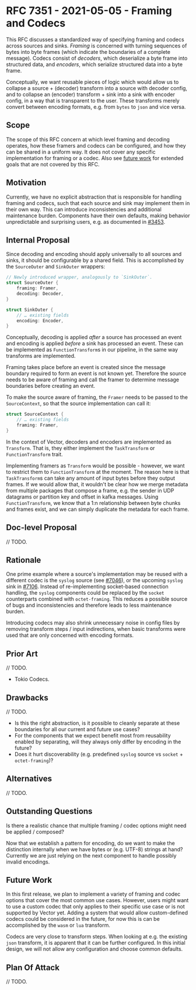 # RFC 7351 - 2021-05-05 - Framing and Codecs

This RFC discusses a standardized way of specifying framing and codecs across
sources and sinks. _Framing_ is concerned with turning sequences of bytes into
byte frames (which indicate the boundaries of a complete message). Codecs
consist of _decoders_, which deserialize a byte frame into structured data, and
_encoders_, which serialize structured data into a byte frame.

Conceptually, we want reusable pieces of logic which would allow us to collapse
a source + (decoder) transform into a source with decoder config, and to
collapse an (encoder) transform + sink into a sink with encoder config, in a way
that is transparent to the user. These transforms merely convert between
encoding formats, e.g. from `bytes` to `json` and vice versa.

## Scope

The scope of this RFC concern at which level framing and decoding operates, how
these framers and codecs can be configured, and how they can be shared in a
uniform way. It does not cover any specific implementation for framing or a
codec. Also see [future work](#future-work) for extended goals that are not
covered by this RFC.

## Motivation

Currently, we have no explicit abstraction that is responsible for handling
framing and codecs, such that each source and sink may implement them in their
own way. This can introduce inconsistencies and additional maintenance burden.
Components have their own defaults, making behavior unpredictable and surprising
users, e.g. as documented in
[#3453](https://github.com/timberio/vector/issues/3453).

## Internal Proposal

Since decoding and encoding should apply universally to all sources and sinks,
it should be configurable by a shared field. This is accomplished by the
`SourceOuter` and `SinkOuter` wrappers:

```rust
// Newly introduced wrapper, analogously to `SinkOuter`.
struct SourceOuter {
    framing: Framer,
    decoding: Decoder,
}
```

```rust
struct SinkOuter {
    // … existing fields
    encoding: Encoder,
}
```

Conceptually, decoding is applied _after_ a source has processed an event and
encoding is applied _before_ a sink has processed an event. These can be
implemented as `FunctionTransform`s in our pipeline, in the same way transforms
are implemented.

Framing takes place before an event is created since the message boundary
required to form an event is not known yet. Therefore the source needs to be
aware of framing and call the framer to determine message boundaries before
creating an event.

To make the source aware of framing, the `Framer` needs to be passed to the
`SourceContext`, so that the source implementation can call it:

```rust
struct SourceContext {
    // … existing fields
    framing: Framer,
}
```

In the context of Vector, decoders and encoders are implemented as `Transform`.
That is, they either implement the `TaskTransform` or `FunctionTransform` trait.

Implementing framers as `Transform` would be possible - however, we want to
restrict them to `FunctionTransform` at the moment. The reason here is that
`TaskTransform`s can take any amount of input bytes before they output frames.
If we would allow that, it wouldn't be clear how we merge metadata from multiple
packages that compose a frame, e.g. the sender in UDP datagrams or partition key
and offset in kafka messages. Using `FunctionTransform`, we know that a 1:n
relationship between byte chunks and frames exist, and we can simply duplicate
the metadata for each frame.

## Doc-level Proposal

// TODO.

<!--
- Optional. Only do this if your change is public facing.
- Demonstrate how your change will look in the form of Vector's public docs.
-->

## Rationale

One prime example where a source's implementation may be reused with a different
codec is the `syslog` source (see
[#7046](https://github.com/timberio/vector/pull/7046)), or the upcoming `syslog`
sink in [#7106](https://github.com/timberio/vector/issues/7106). Instead of
re-implementing socket-based connection handling, the `syslog` components could
be replaced by the `socket` counterparts combined with `octet-framing`. This
reduces a possible source of bugs and inconsistencies and therefore leads to
less maintenance burden.

Introducing codecs may also shrink unnecessary noise in config files by removing
transform steps / input indirections, when basic transforms were used that are
only concerned with encoding formats.

<!--
- Why is this change worth it?
- What is the impact of not doing this?
- How does this position us for success in the future?
-->

## Prior Art

// TODO.

- Tokio Codecs.

<!--
- List prior art, the good and bad.
- Why can't we simply use or copy them?
-->

## Drawbacks

// TODO.

- Is this the right abstraction, is it possible to cleanly separate at these
  boundaries for all our current and future use cases?
- For the components that we expect benefit most from reusability enabled by
  separating, will they always only differ by encoding in the future?
- Does it hurt discoverability (e.g. predefined `syslog` source vs `socket` +
  `octet-framing`)?

<!--
- Why should we not do this?
- What kind on ongoing burden does this place on the team?
-->

## Alternatives

// TODO.

<!--
- What other approaches have been considered and why did you not choose them?
- How about not doing this at all?
-->

## Outstanding Questions

Is there a realistic chance that multiple framing / codec options might need be
applied / composed?

Now that we establish a pattern for encoding, do we want to make the distinction
internally when we have bytes or (e.g. UTF-8) strings at hand? Currently we are
just relying on the next component to handle possibly invalid encodings.

## Future Work

In this first release, we plan to implement a variety of framing and codec
options that cover the most common use cases. However, users might want to use a
custom codec that only applies to their specific use case or is not supported by
Vector yet. Adding a system that would allow custom-defined codecs could be
considered in the future, for now this is can be accomplished by the `wasm` or
`lua` transform.

Codecs are very close to transform steps. When looking at e.g. the existing
`json` transform, it is apparent that it can be further configured. In this
initial design, we will not allow any configuration and choose common defaults.

## Plan Of Attack

// TODO.

<!--
Incremental steps that execute this change. Generally this is in the form of:

- [ ] Submit a PR with spike-level code _roughly_ demonstrating the change.
- [ ] Incremental change #1
- [ ] Incremental change #2
- [ ] ...

Note: This can be filled out during the review process.
-->
